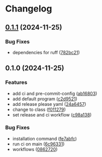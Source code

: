 # Changelog

## [0.1.1](https://github.com/seblum/delete-gh-workflows-python/compare/v0.1.0...v0.1.1) (2024-11-25)


### Bug Fixes

* dependencies for ruff ([782bc21](https://github.com/seblum/delete-gh-workflows-python/commit/782bc214ed615b8942665b7fe72864ee69d0fba1))

## 0.1.0 (2024-11-25)


### Features

* add ci and pre-commit-config ([ab16803](https://github.com/seblum/delete-gh-workflows-python/commit/ab16803031993116dbcc9bfee1e749a6e77a7984))
* add default program ([c2d9521](https://github.com/seblum/delete-gh-workflows-python/commit/c2d9521465d91ff48e85e0df464c6e3a026b0bc2))
* add release please yaml ([24a6457](https://github.com/seblum/delete-gh-workflows-python/commit/24a6457e5adfb192c74a8122a00a58933390fbe7))
* change to class ([f011279](https://github.com/seblum/delete-gh-workflows-python/commit/f011279e9fe9486f519e6dc6008df7839f7bd592))
* set release and ci workflow ([c98a138](https://github.com/seblum/delete-gh-workflows-python/commit/c98a13804b2d0e49d9f86840b034c3bf1ab46a53))


### Bug Fixes

* installation command ([fe7abfc](https://github.com/seblum/delete-gh-workflows-python/commit/fe7abfcc8a405357c1fb75f124f27479ccf3fc2b))
* run ci on main ([6c96331](https://github.com/seblum/delete-gh-workflows-python/commit/6c9633147aeedddaba1e67d5880aab0adabf1ad4))
* workflows ([0862720](https://github.com/seblum/delete-gh-workflows-python/commit/08627206205921687e95ea89c4a22dd3ec3c2d77))
